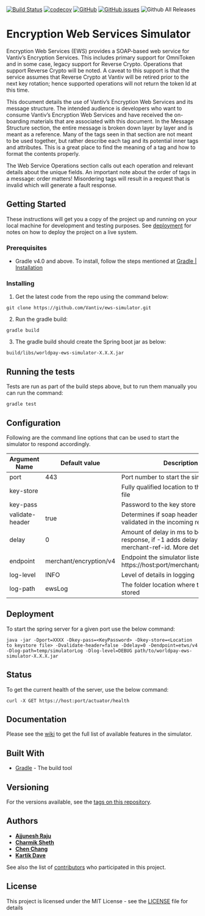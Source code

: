 
[![Build Status](https://travis-ci.org/Vantiv/ews-simulator.svg?branch=4.x)](https://travis-ci.org/Vantiv/ews-simulator) [![codecov](https://codecov.io/gh/Vantiv/ews-simulator/branch/4.x/graph/badge.svg)](https://codecov.io/gh/Vantiv/ews-simulator/branch/4.x)
 [![GitHub](https://img.shields.io/github/license/vantiv/ews-simulator.svg)](https://github.com/Vantiv/ews-simulator/blob/master/LICENSE) [![GitHub issues](https://img.shields.io/github/issues/vantiv/ews-simulator.svg)](https://github.com/Vantiv/ews-simulator/issues) ![Github All Releases](https://img.shields.io/github/downloads/vantiv/ews-simulator/total.svg)


# Encryption Web Services Simulator

Encryption Web Services (EWS) provides a SOAP-based web service for Vantiv’s Encryption Services. This includes primary support for OmniToken and in some case, legacy support for Reverse Crypto. Operations that support Reverse Crypto will be noted. A caveat to this support is that the service assumes that Reverse Crypto at Vantiv will be retired prior to the next key rotation; hence supported operations will not return the token Id at this time.

This document details the use of Vantiv’s Encryption Web Services and its message structure. The intended audience is developers who want to consume Vantiv’s Encryption Web Services and have received the on-boarding materials that are associated with this document.
In the Message Structure section, the entire message is broken down layer by layer and is meant as a reference. Many of the tags seen in that section are not meant to be used together, but rather describe each tag and its potential inner tags and attributes. This is a great place to find the meaning of a tag and how to format the contents properly.

The Web Service Operations section calls out each operation and relevant details about the unique fields. 
An important note about the order of tags in a message: order matters!  Misordering tags will result in a request that is invalid which will generate a fault response.


## Getting Started

These instructions will get you a copy of the project up and running on your local machine for development and testing purposes. See [deployment](#deployment) for notes on how to deploy the project on a live system.

### Prerequisites

- Gradle v4.0 and above. To install, follow the steps mentioned at [Gradle | Installation](https://gradle.org/install/)


### Installing

1. Get the latest code from the repo using the command below:

```
git clone https://github.com/Vantiv/ews-simulator.git
```

2. Run the gradle build:

```
gradle build
```

3. The gradle build should create the Spring boot jar as below:

```
build/libs/worldpay-ews-simulator-X.X.X.jar
```


## Running the tests

Tests are run as part of the build steps above, but to run them manually you can run the command:

```
gradle test
```

## Configuration
Following are the command line options that can be used to start the simulator to respond accordingly.

| Argument Name   | Default value | Description                                                                                                                                                     | Type      | Sample value                        |
|-----------------|---------------|-----------------------------------------------------------------------------------------------------------------------------------------------------------------|-----------|-------------------------------------|
| port            | 443           | Port number to start the simulator on.                                                                                                                          | Optional  | 443                                 |
| key-store       |               | Fully qualified location to the key store file                                                                                                                  | Mandatory | /etc/path/to/key/store/keystore.jks |
| key-pass        |               | Password to the key store                                                                                                                                       | Mandatory | keyStorePassword                    |
| validate-header | true         | Determines if soap header needs to be validated in the incoming requests                                                                                        | Optional  | true/false                          |
| delay  | 0             | Amount of delay in ms to be simulated in response, if -1 adds delay based on merchant-ref-id. More details in [wiki](https://github.com/Vantiv/ews-simulator/wiki/Worldpay-EWS-Simulator).  | Optional    | 5                               |
| endpoint | merchant/encryption/v4 | Endpoint the simulator listens to. E.g. https://host:port/merchant/encryption/v4 | |
| log-level | INFO | Level of details in logging | Optional | DEBUG |
| log-path | ewsLog | The folder location where the log will be stored | Optional | temp/simulatorLog |

## Deployment

To start the spring server for a given port use the below command:

```
java -jar -Dport=XXXX -Dkey-pass=<KeyPassword> -Dkey-store=<Location to keystore file> -Dvalidate-header=false -Ddelay=0 -Dendpoint=etws/v4 -Dlog-path=temp/simulatorLog -Dlog-level=DEBUG path/to/worldpay-ews-simulator-X.X.X.jar
```

## Status

To get the current health of the server, use the below command:

```
curl -X GET https://host:port/actuator/health
```

## Documentation

Please see the [wiki](https://github.com/Vantiv/ews-simulator/wiki/Worldpay-EWS-Simulator) to get the full list of available features in the simulator.

## Built With

* [Gradle](https://gradle.org/) - The build tool

## Versioning

For the versions available, see the [tags on this repository](https://github.com/vantiv/ews-simulator/tags). 

## Authors

* [**Ajjunesh Raju**](https://github.com/Ajjunesh)
* [**Charmik Sheth**](https://github.com/Charmik-Sheth)
* [**Chen Chang**](https://github.com/cc6980312)
* [**Kartik Dave**](https://github.com/davekartik24)

See also the list of [contributors](https://github.com/vantiv/ews-simulator/contributors) who participated in this project.

## License

This project is licensed under the MIT License - see the [LICENSE](LICENSE) file for details

